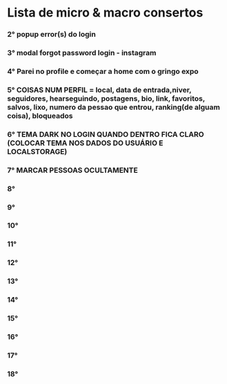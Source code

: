 # Lista de micro & macro consertos

<!-- ### 1° illustração de login -->
### 2° popup error(s) do login
### 3° modal forgot password login - instagram
### 4° Parei no profile e começar a home com o gringo expo
### 5° COISAS NUM PERFIL = local, data de entrada,niver,  seguidores, hearseguindo, postagens, bio, link, favoritos, salvos, lixo, numero da pessao que entrou, ranking(de alguam coisa), bloqueados
### 6° TEMA DARK NO LOGIN QUANDO DENTRO FICA CLARO (COLOCAR TEMA NOS DADOS DO USUÁRIO E LOCALSTORAGE)
### 7° MARCAR PESSOAS OCULTAMENTE
### 8° 
### 9° 
### 10° 
### 11° 
### 12° 
### 13° 
### 14° 
### 15° 
### 16° 
### 17° 
### 18° 

